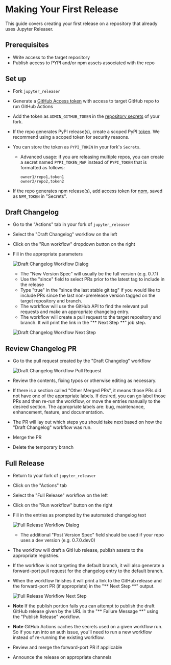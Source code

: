 # Making Your First Release

This guide covers creating your first release on a repository that
already uses Jupyter Releaser.

## Prerequisites

- Write access to the target repository
- Publish access to PYPI and/or npm assets associated with the repo

## Set up

- Fork `jupyter_releaser`
- Generate a [GitHub Access token](https://docs.github.com/en/github/authenticating-to-github/creating-a-personal-access-token) with access to target GitHub repo to run GitHub Actions
- Add the token as `ADMIN_GITHUB_TOKEN` in the [repository secrets](https://docs.github.com/en/actions/reference/encrypted-secrets#creating-encrypted-secrets-for-a-repository) of your fork.
- If the repo generates PyPI release(s), create a scoped PyPI [token](https://packaging.python.org/guides/publishing-package-distribution-releases-using-github-actions-ci-cd-workflows/#saving-credentials-on-github). We recommend using a scoped token for security reasons.
- You can store the token as `PYPI_TOKEN` in your fork's `Secrets`.

  - Advanced usage: if you are releasing multiple repos, you can create a secret named `PYPI_TOKEN_MAP` instead of `PYPI_TOKEN` that is formatted as follows:

    ```text
    owner1/repo1,token1
    owner2/repo2,token2
    ```

- If the repo generates npm release(s), add access token for [npm](https://docs.npmjs.com/creating-and-viewing-access-tokens), saved as `NPM_TOKEN` in "Secrets".

## Draft Changelog

- Go to the "Actions" tab in your fork of `jupyter_releaser`
- Select the "Draft Changelog" workflow on the left
- Click on the "Run workflow" dropdown button on the right
- Fill in the appropriate parameters

  ![Draft Changelog Workflow Dialog](../images/draft_changelog.png)

  - The "New Version Spec" will usually be the full version (e.g. 0.7.1)
  - Use the "since" field to select PRs prior to the latest tag to include in the release
  - Type "true" in the "since the last stable git tag" if you would like to include PRs since the last non-prerelease version tagged on the target repository and branch.
  - The workflow will use the GitHub API to find the relevant pull requests and make an appropriate changelog entry.
  - The workflow will create a pull request to the target
    repository and branch. It will print the link in the "\*\* Next Step \*\*" job step.

  ![Draft Changelog Workflow Next Step](../images/draft_changelog_next_step.png)

## Review Changelog PR

- Go to the pull request created by the "Draft Changelog" workflow

  ![Draft Changelog Workflow Pull Request](../images/draft_changelog_pr.png)

- Review the contents, fixing typos or otherwise editing as necessary.
- If there is a section called "Other Merged PRs", it means those PRs did not have one of the appropriate labels. If desired, you can go label those PRs and then re-run the workflow, or move the entries manually to the desired section. The appropriate labels are: bug, maintenance, enhancement, feature, and documentation.
- The PR will lay out which steps you should take next based on how the "Draft Changelog" workflow was run.
- Merge the PR
- Delete the temporary branch

## Full Release

- Return to your fork of `jupyter_releaser`
- Click on the "Actions" tab
- Select the "Full Release" workflow on the left
- Click on the "Run workflow" button on the right
- Fill in the entries as prompted by the automated changelog text

  ![Full Release Workflow Dialog](../images/draft_release.png)

  - The additional "Post Version Spec" field should be used if your repo uses a dev version (e.g. 0.7.0.dev0)

- The workflow will draft a GitHub release, publish assets to the appropriate registries.
- If the workflow is not targeting the default branch, it will also generate a forward-port pull request for the changelog entry to the default branch.
- When the workflow finishes it will print a link to the GitHub release and the forward-port PR (if appropriate) in the "\*\* Next Step \*\*" output.

  ![Full Release Workflow Next Step](../images/publish_release_next_step.png)

- **Note** If the publish portion fails you can attempt to publish the draft GitHub release given by the URL in the "\*\* Failure Message \*\*" using the "Publish Release" workflow.
- **Note** GitHub Actions caches the secrets used on a given workflow run. So if you run into an auth issue, you'll
  need to run a new workflow instead of re-running the existing workflow.
- Review and merge the forward-port PR if applicable
- Announce the release on appropriate channels
